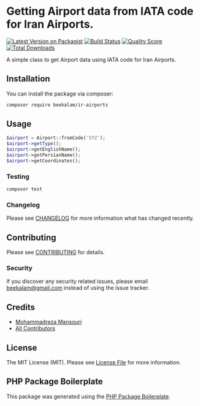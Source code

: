 # Getting Airport data from IATA code for Iran Airports.

[![Latest Version on Packagist](https://img.shields.io/packagist/v/beekalam/ir-airports.svg?style=flat-square)](https://packagist.org/packages/beekalam/ir-airports)
[![Build Status](https://travis-ci.com/beekalam/ir-airports.svg?branch=main)](https://travis-ci.com/beekalam/ir-airports)
[![Quality Score](https://img.shields.io/scrutinizer/g/beekalam/ir-airports.svg?style=flat-square)](https://scrutinizer-ci.com/g/beekalam/ir-airports)
[![Total Downloads](https://img.shields.io/packagist/dt/beekalam/ir-airports.svg?style=flat-square)](https://packagist.org/packages/beekalam/ir-airports)

A simple class to get Airport data using IATA code for Iran Airports.

## Installation

You can install the package via composer:

```bash
composer require beekalam/ir-airports
```

## Usage

``` php
$airport = Airport::fromCode('SYZ');
$airport->getType();
$airport->getEnglishName();
$airport->getPersianName();
$airport->getCoordinates();

```

### Testing

``` bash
composer test
```

### Changelog

Please see [CHANGELOG](CHANGELOG.md) for more information what has changed recently.

## Contributing

Please see [CONTRIBUTING](CONTRIBUTING.md) for details.

### Security

If you discover any security related issues, please email beekalam@gmail.com instead of using the issue tracker.

## Credits

- [Mohammadreza Mansouri](https://github.com/beekalam)
- [All Contributors](../../contributors)

## License

The MIT License (MIT). Please see [License File](LICENSE.md) for more information.

## PHP Package Boilerplate

This package was generated using the [PHP Package Boilerplate](https://laravelpackageboilerplate.com).
